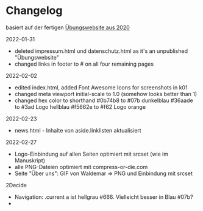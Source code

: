 # Changelog  
basiert auf der fertigen [Übungswebsite aus 2020](https://github.com/pmmueller/einstieg-in-html-und-css-2020/tree/main/k25-icons-bilder/uebungswebsite/fertig) 

2022-01-31 
- deleted impressum.html und datenschutz.html as it's an unpublished "Übungswebsite" 
- changed links in footer to # on all four remaining pages  

2022-02-02 
- edited index.html, added Font Awesome Icons for screenshots in k01 
- changed meta viewport initial-scale to 1.0 (somehow looks better than 1) 
- changed hex color to shorthand 
  #0b74b8 to #07b dunkelblau 
  #36aade to #3ad Logo hellblau 
  #f5662e to #f62 Logo orange 

2022-02-23 
- news.html - Inhalte von aside.linklisten aktualisiert 

2022-02-27 
- Logo-Einbindung auf allen Seiten optimiert mit srcset (wie im Manuskript)
- alle PNG-Dateien optimiert mit compress-or-die.com 
- Seite "Über uns": GIF von Waldemar => PNG und Einbindung mit srcset 

2Decide
- Navigation: .current a ist hellgrau #666. Vielleicht besser in Blau #07b?
- 

